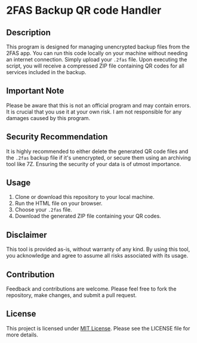 # 2FAS Backup QR code Handler

## Description
This program is designed for managing unencrypted backup files from the 2FAS app. You can run this code locally on your machine without needing an internet connection. Simply upload your `.2fas` file. Upon executing the script, you will receive a compressed ZIP file containing QR codes for all services included in the backup.

## Important Note
Please be aware that this is not an official program and may contain errors. It is crucial that you use it at your own risk. I am not responsible for any damages caused by this program.

## Security Recommendation
It is highly recommended to either delete the generated QR code files and the `.2fas` backup file if it's unencrypted, or secure them using an archiving tool like 7Z. Ensuring the security of your data is of utmost importance.

## Usage
1. Clone or download this repository to your local machine.
2. Run the HTML file on your browser.
2. Choose your `.2fas` file.
4. Download the generated ZIP file containing your QR codes.

## Disclaimer
This tool is provided as-is, without warranty of any kind. By using this tool, you acknowledge and agree to assume all risks associated with its usage.

## Contribution
Feedback and contributions are welcome. Please feel free to fork the repository, make changes, and submit a pull request.

## License
This project is licensed under [MIT License](LICENSE). Please see the LICENSE file for more details.
